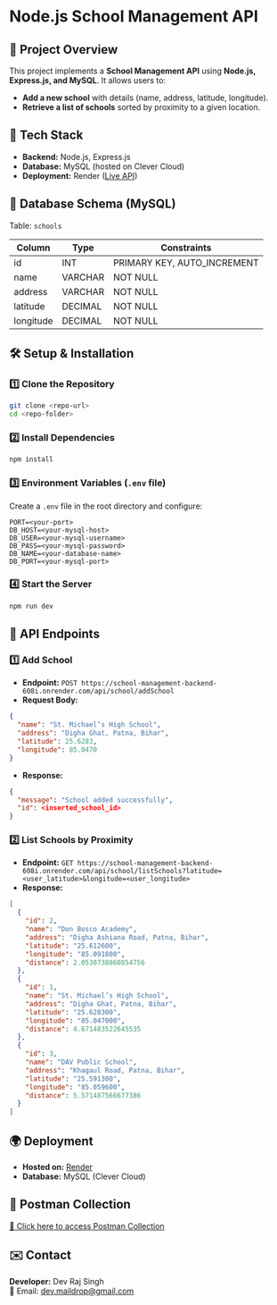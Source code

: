 # Node.js School Management API

## 📌 Project Overview

This project implements a **School Management API** using **Node.js, Express.js, and MySQL**. It allows users to:

- **Add a new school** with details (name, address, latitude, longitude).
- **Retrieve a list of schools** sorted by proximity to a given location.

## 🚀 Tech Stack

- **Backend:** Node.js, Express.js
- **Database:** MySQL (hosted on Clever Cloud)
- **Deployment:** Render ([Live API](https://school-management-backend-608i.onrender.com/))

## 📂 Database Schema (MySQL)

Table: `schools`

| Column    | Type    | Constraints                  |
| --------- | ------- | ---------------------------- |
| id        | INT     | PRIMARY KEY, AUTO\_INCREMENT |
| name      | VARCHAR | NOT NULL                     |
| address   | VARCHAR | NOT NULL                     |
| latitude  | DECIMAL | NOT NULL                     |
| longitude | DECIMAL | NOT NULL                     |

## 🛠 Setup & Installation

### 1️⃣ Clone the Repository

```bash
git clone <repo-url>
cd <repo-folder>
```

### 2️⃣ Install Dependencies

```bash
npm install
```

### 3️⃣ Environment Variables (`.env` file)

Create a `.env` file in the root directory and configure:

```
PORT=<your-port>
DB_HOST=<your-mysql-host>
DB_USER=<your-mysql-username>
DB_PASS=<your-mysql-password>
DB_NAME=<your-database-name>
DB_PORT=<your-mysql-port>
```

### 4️⃣ Start the Server

```bash
npm run dev
```

## 📌 API Endpoints

### **1️⃣ Add School**

- **Endpoint:** `POST https://school-management-backend-608i.onrender.com/api/school/addSchool`
- **Request Body:**

```json
{
  "name": "St. Michael’s High School",
  "address": "Digha Ghat, Patna, Bihar",
  "latitude": 25.6283,
  "longitude": 85.0470
}
```

- **Response:**

```json
{
  "message": "School added successfully",
  "id": <inserted_school_id>
}
```

### **2️⃣ List Schools by Proximity**

- **Endpoint:** `GET https://school-management-backend-608i.onrender.com/api/school/listSchools?latitude=<user_latitude>&longitude=<user_longitude>`
- **Response:**

```json
[
  {
    "id": 2,
    "name": "Don Bosco Academy",
    "address": "Digha Ashiana Road, Patna, Bihar",
    "latitude": "25.612600",
    "longitude": "85.091800",
    "distance": 2.0530738860854756
  },
  {
    "id": 1,
    "name": "St. Michael’s High School",
    "address": "Digha Ghat, Patna, Bihar",
    "latitude": "25.628300",
    "longitude": "85.047000",
    "distance": 4.671483522645535
  },
  {
    "id": 3,
    "name": "DAV Public School",
    "address": "Khagaul Road, Patna, Bihar",
    "latitude": "25.591300",
    "longitude": "85.059600",
    "distance": 5.571487566677386
  }
]
```

## 🌍 Deployment

- **Hosted on:** [Render](https://school-management-backend-608i.onrender.com/)
- **Database:** MySQL (Clever Cloud)

## 👑 Postman Collection

[📌 Click here to access Postman Collection](postman-link)

## ✉️ Contact

**Developer:** Dev Raj Singh\
📧 Email: [dev.maildrop@gmail.com](mailto:dev.maildrop@gmail.com)
